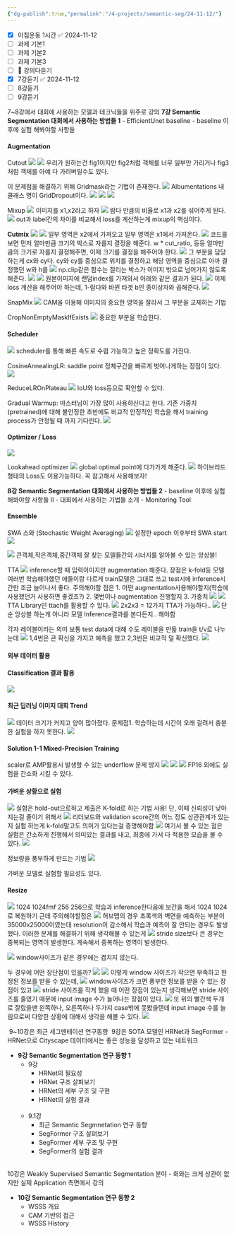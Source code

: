 ```yaml
---
{"dg-publish":true,"permalink":"/4-projects/semantic-seg/24-11-12/"}
---
```


- [x] 아침운동 1시간 ✅ 2024-11-12
- [ ] 과제 기본1
- [ ] 과제 기본2
- [ ] 과제 기본3
- [ ] 🔺 강의다듣기
- [x] 7강듣기 ✅ 2024-11-12
- [ ] 8강듣기
- [ ] 9강듣기

7~8강에서 대회에 사용하는 모델과 테크닉들을 위주로 강의
**7강 Semantic Segmentation 대회에서 사용하는 방법들 1**
    - EfficientUnet baseline
    - baseline 이후에 실험 해봐야할 사항들  

#### Augmentation
Cutout
![](https://i.imgur.com/RPC0gJw.png)
![](https://i.imgur.com/w14iFYm.png)
우리가 원하는건 fig1이지만 fig2처럼 객체를 너무 일부만 가리거나 fig3처럼 객체를 아예 다 가려버릴수도 있다.

이 문제점을 해결하기 위해 Gridmask라는 기법이 존재한다.
![](https://i.imgur.com/b1b2OIQ.png)
Albumentations 내 클래스 명이 GridDropout이다.
![](https://i.imgur.com/fSKb8pk.png)
![](https://i.imgur.com/43GMInA.png)
![](https://i.imgur.com/tuTxrzp.png)

Mixup
![](https://i.imgur.com/NgiYIgV.png)
이미지를 x1,x2라고 하자
![](https://i.imgur.com/DESozM6.png)
람다 만큼의 비율로 x1과 x2를 섞어주게 된다.
![](https://i.imgur.com/Li8AItP.png)
out과 label간의 차이를 비교해서 loss를 계산하는게 mixup의 핵심이다.

**Cutmix**
![](https://i.imgur.com/0GBc09o.png)
![](https://i.imgur.com/lLjlx1O.png)
일부 영역은 x2에서 가져오고 일부 영역은 x1에서 가져온다.
![](https://i.imgur.com/Z0ZjuKN.png)
코드를 보면 먼저 얼마만큼 크기의 박스로 자를지 결정을 해준다.
w * cut_ratio, 등등
얼마만큼의 크기로 자를지 결정해주면, 이제 크기를 결정을 해주어야 한다.
![](https://i.imgur.com/JVK9Wr7.png)
그 부분을 담당하는게 cx와 cy다.
cy와 cy를 중심으로 위치를 결정하고 해당 영역을 중심으로 아까 결정했던 w와 h를
![](https://i.imgur.com/FzOSTFZ.png)
np.clip같은 함수는 잘리는 박스가 이미지 밖으로 넘어가지 않도록 해준다.
![](https://i.imgur.com/BKAPHgg.png)
![](https://i.imgur.com/0FkfsTJ.png)
원본이미지에 랜덤index를 가져와서 아래와 같은 결과가 된다.
![](https://i.imgur.com/iguabS9.png)
이제 loss 계산을 해주어야 하는데,
1-람다와 바뀐 타겟 b인 종이상자와 곱해준다.
![](https://i.imgur.com/WBwF04H.png)

SnapMix
![](https://i.imgur.com/42ofNky.png)
CAM을 이용해 이미지의 중요한 영역을 잘라서 그 부분을 교체하는 기법

CropNonEmptyMaskIfExists
![](https://i.imgur.com/ufCWhfO.png)
중요한 부분을 학습한다.

#### Scheduler
![](https://i.imgur.com/D8bFCB4.png)
scheduler를 통해 빠른 속도로 수렴 가능하고 높은 정확도를 가진다.

CosineAnnealingLR: saddle point 정체구간을 빠르게 벗어나게하는 장점이 있다.
![](https://i.imgur.com/C0I4wMl.png)

ReduceLROnPlateau
![](https://i.imgur.com/5GSFZNm.png)
IoU와 loss등으로 확인할 수 있다.

Gradual Warmup: 마스터님이 가장 많이 사용하신다고 한다.
기존 가중치(pretrained)에 대해 불안정한 초반에도 비교적 안정적인 학습을 해서 training process가 안정될 때 까지 기다린다.
![](https://i.imgur.com/PLK1OpG.png)

#### Optimizer / Loss
![](https://i.imgur.com/Ua2b52C.png)

Lookahead optimizer
![](https://i.imgur.com/ZVao2Md.png)
global optimal point에 다가가게 해준다.
![](https://i.imgur.com/1cecXSo.png)
하이브리드 형태의 Loss도 이용가능하다.
꼭 참고해서 사용해보자!

**8강 Semantic Segmentation 대회에서 사용하는 방법들 2**
    - baseline 이후에 실험 해봐야할 사항들 II
    - 대회에서 사용하는 기법들 소개
    - Monitoring Tool

#### Ensemble
SWA 스와 (Stochastic Weight Averaging)
![](https://i.imgur.com/puaaFak.png)
설정한 epoch 이후부터 SWA start
![](https://i.imgur.com/RFtD8qN.png)

![](https://i.imgur.com/qOHNCaz.png)
큰객체,작은객체,중간객체 잘 찾는 모델들간의 시너지를 알아볼 수 있는 앙상블!

TTA
![](https://i.imgur.com/2DmyRgO.png)
inference할 때 입력이미지만 augmentation 해준다.
장점은 k-fold등 모델 여러번 학습해야했던 애들이랑 다르게 train모델은 그대로 쓰고 test시에 inference시간만 조금 늘어나서 좋다.
주의해야할 점은 1. 어떤 augmentation사용해야할지(학습에 사용했던거 사용하면 좋겠죠?) 2. 몇번이나 augmentation 진행할지 3. 가중치
![](https://i.imgur.com/tydNQ3U.png)
![](https://i.imgur.com/0iP0wew.png)
TTA Library인 ttach를 활용할 수 있다.
![](https://i.imgur.com/1v7b0i7.png)
2x2x3 = 12가지 TTA가 가능하다..
![](https://i.imgur.com/MgCdra5.png)
단순 앙상블 하는게 아니라 모델 Inference결과를 본다든지.. 해야함

각자 레이블이라는 의미
보통 test data에 대해 수도 레이블을 만듦
train을 t/v로 나누는데
![](https://i.imgur.com/0Evdprn.png)
1,4번은 큰 확신을 가지고 예측을 했고 2,3번은 비교적 덜 확신했다.
![](https://i.imgur.com/zpmDG4r.png)
#### 외부 데이터 활용
#### Classification 결과 활용
![](https://i.imgur.com/wocbzah.png)
#### 최근 딥러닝 이미지 대회 Trend
![](https://i.imgur.com/J0Rgtgm.png)
데이터 크기가 커지고 양이 많아졌다.
문제점1. 학습하는데 시간이 오래 걸려서 충분한 실험을 하지 못한다.
![](https://i.imgur.com/cRSqMdg.png)

#### Solution 1-1 Mixed-Precision Training
scaler로 AMP활용시 발생할 수 있는 underflow 문제 방지
![](https://i.imgur.com/B75ESZe.png)
![](https://i.imgur.com/SLqFsyl.png)
![](https://i.imgur.com/Nrlishn.png)
FP16 외에도 실험을 간소화 시킬 수 있다.

#### 가벼운 상황으로 실험
![](https://i.imgur.com/HJrLXbU.png)
실험은 hold-out으로하고 제출은 K-fold로 하는 기법 사용!
단, 이때 신뢰성이 낮아지는걸 줄이기 위해서 
![](https://i.imgur.com/p2E4veZ.png)
리더보드와 validation score간의 어느 정도 상관관계가 있는지 실험 하는게 k-fold말고도 의미가 있다는걸 증명해야함
![](https://i.imgur.com/Ef5bx62.png)
여기서 볼 수 있는 점은 실험은 간소하게 진행해서 의미있는 결과를 내고,
최종에 가서 다 적용한 모습을 볼 수 있다.
![](https://i.imgur.com/MB1iV8W.png)

정보량을 풍부하게 만드는 기법
![](https://i.imgur.com/XeGEIlb.png)

가벼운 모델로 실험할 필요성도 있다.

#### Resize
![](https://i.imgur.com/5hNpWmo.png)
1024 1024fmf 256 256으로 학습과 inference한다음에 보간을 해서 1024 1024로 복원하기
근데 주의해야할점은
![](https://i.imgur.com/i1eYsIb.png)
허브맵의 경우 초록색의 벽면을 예측하는 부분이 35000x25000이였는데 resolution이 감소해서 학습과 예측이 잘 안되는 경우도 발생했다.
이러한 문제를 해결하기 위해 생각해볼 수 있는게
![](https://i.imgur.com/a8h12ls.png)
stride size보다 큰 경우는 중복되는 영역이 발생한다. 계속해서 중복하는 영역이 발생한다.

![](https://i.imgur.com/yBO35b7.png)
window사이즈가 같은 경우에는 겹치지 않는다.

두 경우에 어떤 장단점이 있을까?
![](https://i.imgur.com/WiSWILv.png)
![](https://i.imgur.com/tyB5dL4.png)
이렇게 window 사이즈가 작으면 부족하고 한정된 정보를 받을 수 있는데,
![](https://i.imgur.com/S1NFTzw.png)
window사이즈가 크면 풍부한 정보를 받을 수 있는 장점이 있고
![](https://i.imgur.com/vgUtgpR.png)
stride 사이즈를 작게 했을 때 어떤 장점이 있는지 생각해보면
stride 사이즈를 줄였기 때문에 input image 수가 늘어나는 장점이 있다.
![](https://i.imgur.com/nMH3QQR.png)
또 위의 빨간색 두개로 잘랐을땐 왼쪽하나, 오른쪽하나 두가지 case밖에 못봤을텐데
input image 수를 늘림으로써 다양한 상황에 대해서 생각을 해볼 수 있다.
![](https://i.imgur.com/gHnVoQy.png)




 9~10강은 최근 세그멘테이션 연구동향
 9강은 SOTA 모델인 HRNet과 SegFormer - HRNet으로 Cityscape 데이터에서는 좋은 성능을 달성하고 있는 네트워크
- **9강 Semantic Segmentation 연구 동향 1** 
    - 9강   
        - HRNet의 필요성 
        - HRNet 구조 살펴보기 
        - HRNet의 세부 구조 및 구현 
        - HRNet의 실험 결과   
             
    - 9.1강 
        - 최근 Semantic Segmnetation 연구 동향 
        - SegFormer 구조 살펴보기 
        - SegFormer 세부 구조 및 구현 
        - SegFormer의 실험 결과

   
10강은 Weakly Supervised Semantic Segmentation 분야 - 회와는 크게 상관이 없지만 실제 Application 측면에서 강의
- **10강 Semantic Segmentation 연구 동향 2**
    - WSSS 개요
    - CAM 기반의 접근
    - WSSS History
